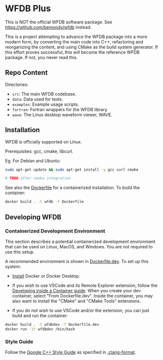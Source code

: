 # WFDB Plus

This is NOT the official WFDB software package. See https://github.com/bemoody/wfdb instead.

This is a project attempting to advance the WFDB package into a more modern form, by converting the main code into C++, refactoring and reorganizing the content, and using CMake as the build system generator. If this effort proves successful, this will become the reference WFDB package. If not, you never read this.

## Repo Content

Directories:

- `src`: The main WFDB codebase.
- `data`: Data used for tests.
- `examples`: Example usage scripts.
- `fortran`: Fortran wrappers for the WFDB library.
- `wave`: The Linux desktop waveform viewer, WAVE.

## Installation

WFDB is officially supported on Linux.

Prerequisites: gcc, cmake, libcurl.

Eg. For Debian and Ubuntu:

```sh
sudo apt-get update && sudo apt-get install -y gcc curl cmake

# TODO after cmake integration

```

See also the [Dockerfile](./Dockerfile) for a containerized installation. To build the container:

```sh
docker build . -t wfdb -f Dockerfile
```

## Developing WFDB

### Containerized Development Environment

This section describes a potential containerized development environment that can be used on Linux, MacOS, and Windows. You are not required to use this setup.

A recommended environment is shown in [Dockerfile.dev](./Dockerfile.dev). To set up this system:

- [Install](https://docs.docker.com/get-docker/) Docker or Docker Desktop.

- If you wish to use VSCode and its Remote Explorer extension, follow the [Developing inside a Container guide](https://code.visualstudio.com/docs/remote/containers). When you create your dev container, select "From Dockerfile.dev". Inside the container, you may also want to install the "CMake" and "CMake Tools" extensions.

- If you do not wish to use VSCode and/or the extension, you can just build and run the container:

```sh
docker build . -t wfdbdev -f Dockerfile.dev
docker run -it wfdbdev /bin/bash
```

### Style Guide

Follow the [Google C++ Style Guide](https://google.github.io/styleguide/cppguide.html) as specified in [.clang-format](.clang-format).
